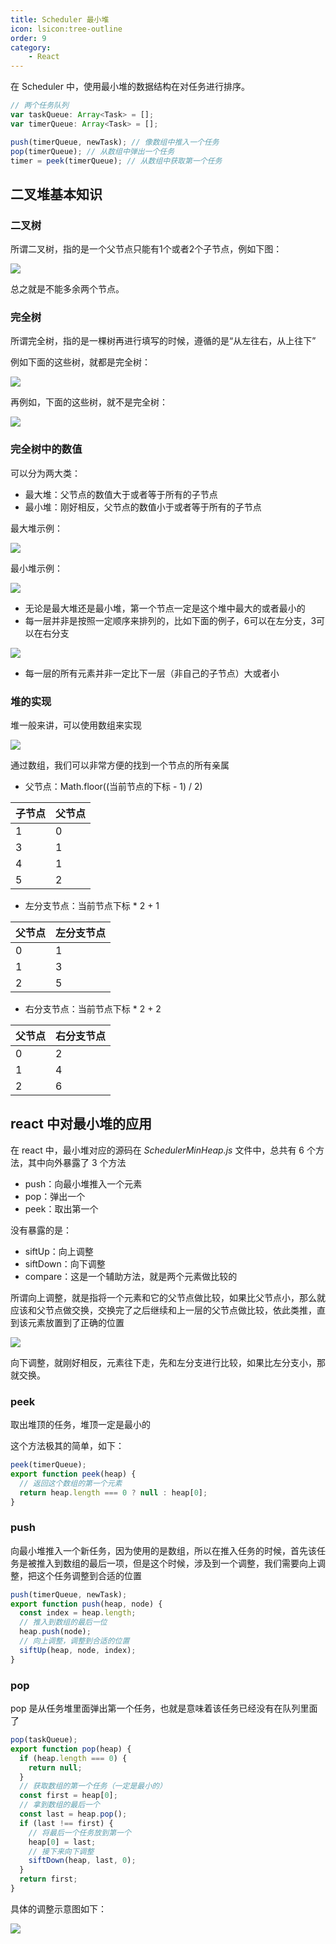 ```yaml
---
title: Scheduler 最小堆
icon: lsicon:tree-outline
order: 9
category:
    - React
---
```


在 Scheduler 中，使用最小堆的数据结构在对任务进行排序。

```js
// 两个任务队列
var taskQueue: Array<Task> = []; 
var timerQueue: Array<Task> = [];

push(timerQueue, newTask); // 像数组中推入一个任务
pop(timerQueue); // 从数组中弹出一个任务
timer = peek(timerQueue); // 从数组中获取第一个任务
```



## 二叉堆基本知识

### 二叉树

所谓二叉树，指的是一个父节点只能有1个或者2个子节点，例如下图：

![](../../../../../.vuepress/public/assets/images/web/framework/react/advance/scheduler-min-heap/2022-12-30-055103.png)

总之就是不能多余两个节点。



### 完全树

所谓完全树，指的是一棵树再进行填写的时候，遵循的是“从左往右，从上往下”

例如下面的这些树，就都是完全树：

![](../../../../../.vuepress/public/assets/images/web/framework/react/advance/scheduler-min-heap/2022-12-30-055525.png)

再例如，下面的这些树，就不是完全树：

![](../../../../../.vuepress/public/assets/images/web/framework/react/advance/scheduler-min-heap/2022-12-30-055856.png)

### 完全树中的数值

可以分为两大类：

- 最大堆：父节点的数值大于或者等于所有的子节点
- 最小堆：刚好相反，父节点的数值小于或者等于所有的子节点

最大堆示例：

![](../../../../../.vuepress/public/assets/images/web/framework/react/advance/scheduler-min-heap/2022-12-30-060219.png)

最小堆示例：

![](../../../../../.vuepress/public/assets/images/web/framework/react/advance/scheduler-min-heap/2022-12-30-060339.png)

- 无论是最大堆还是最小堆，第一个节点一定是这个堆中最大的或者最小的
- 每一层并非是按照一定顺序来排列的，比如下面的例子，6可以在左分支，3可以在右分支

![](../../../../../.vuepress/public/assets/images/web/framework/react/advance/scheduler-min-heap/2022-12-30-060935.png)

- 每一层的所有元素并非一定比下一层（非自己的子节点）大或者小



### 堆的实现

堆一般来讲，可以使用数组来实现

![](../../../../../.vuepress/public/assets/images/web/framework/react/advance/scheduler-min-heap/2022-12-30-061555.png)

通过数组，我们可以非常方便的找到一个节点的所有亲属

- 父节点：Math.floor((当前节点的下标 - 1) / 2)

| 子节点 | 父节点 |
| ------ | ------ |
| 1      | 0      |
| 3      | 1      |
| 4      | 1      |
| 5      | 2      |

- 左分支节点：当前节点下标 * 2 + 1

| 父节点 | 左分支节点 |
| ------ | ---------- |
| 0      | 1          |
| 1      | 3          |
| 2      | 5          |

- 右分支节点：当前节点下标 * 2 + 2

| 父节点 | 右分支节点 |
| ------ | ---------- |
| 0      | 2          |
| 1      | 4          |
| 2      | 6          |



## react 中对最小堆的应用

在 react 中，最小堆对应的源码在  *SchedulerMinHeap.js* 文件中，总共有 6 个方法，其中向外暴露了 3 个方法

- push：向最小堆推入一个元素
- pop：弹出一个
- peek：取出第一个

没有暴露的是：

- siftUp：向上调整
- siftDown：向下调整
- compare：这是一个辅助方法，就是两个元素做比较的

所谓向上调整，就是指将一个元素和它的父节点做比较，如果比父节点小，那么就应该和父节点做交换，交换完了之后继续和上一层的父节点做比较，依此类推，直到该元素放置到了正确的位置

![](../../../../../.vuepress/public/assets/images/web/framework/react/advance/scheduler-min-heap/2022-12-30-062926.png)

向下调整，就刚好相反，元素往下走，先和左分支进行比较，如果比左分支小，那就交换。



### peek

取出堆顶的任务，堆顶一定是最小的

这个方法极其的简单，如下：

```js
peek(timerQueue);
export function peek(heap) {
  // 返回这个数组的第一个元素
  return heap.length === 0 ? null : heap[0];
}
```



### push

向最小堆推入一个新任务，因为使用的是数组，所以在推入任务的时候，首先该任务是被推入到数组的最后一项，但是这个时候，涉及到一个调整，我们需要向上调整，把这个任务调整到合适的位置

```js
push(timerQueue, newTask);
export function push(heap, node) {
  const index = heap.length;
  // 推入到数组的最后一位
  heap.push(node);
  // 向上调整，调整到合适的位置
  siftUp(heap, node, index);
}
```



### pop

pop 是从任务堆里面弹出第一个任务，也就是意味着该任务已经没有在队列里面了

```js
pop(taskQueue);
export function pop(heap) {
  if (heap.length === 0) {
    return null;
  }
  // 获取数组的第一个任务（一定是最小的）
  const first = heap[0];
  // 拿到数组的最后一个
  const last = heap.pop();
  if (last !== first) {
    // 将最后一个任务放到第一个
    heap[0] = last;
    // 接下来向下调整
    siftDown(heap, last, 0);
  }
  return first;
}
```

具体的调整示意图如下：

![](../../../../../.vuepress/public/assets/images/web/framework/react/advance/scheduler-min-heap/2022-12-30-064713.png)